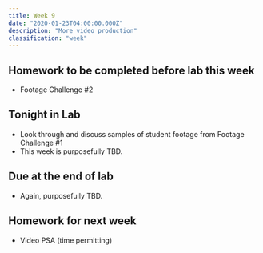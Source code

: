 ```yaml
---
title: Week 9
date: "2020-01-23T04:00:00.000Z"
description: "More video production"
classification: "week"
---
```


## Homework to be completed before lab this week

- Footage Challenge #2

## Tonight in Lab

- Look through and discuss samples of student footage from Footage Challenge #1
- This week is purposefully TBD.

## Due at the end of lab

- Again, purposefully TBD.

## Homework for next week

- Video PSA (time permitting)
